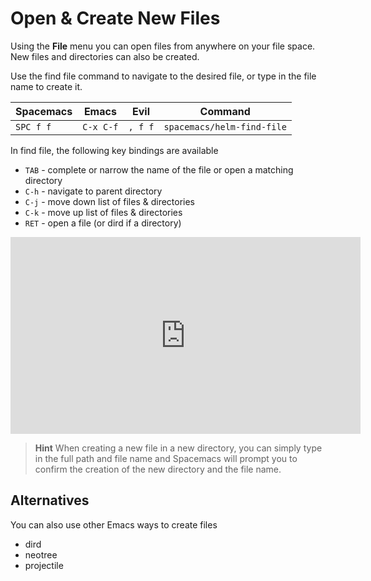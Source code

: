 # Open & Create New Files

Using the **File** menu you can open files from anywhere on your file space.  New files and directories can also be created.

Use the find file command to navigate to the desired file, or type in the file name to create it.


| Spacemacs | Emacs     | Evil    | Command                    |
|-----------|-----------|---------|----------------------------|
| `SPC f f` | `C-x C-f` | `, f f` | `spacemacs/helm-find-file` |

In find file, the following key bindings are available

* `TAB` - complete or narrow the name of the file or open a matching directory
* `C-h` - navigate to parent directory
* `C-j` - move down list of files & directories
* `C-k` - move up list of files & directories
* `RET` - open a file (or dird if a directory)

<p align="center">
<iframe width="560" height="315" src="https://www.youtube.com/embed/oOzzkUjtgZc" frameborder="0" allowfullscreen></iframe>
</p>

> **Hint** When creating a new file in a new directory, you can simply type in the full path and file name and Spacemacs will prompt you to confirm the creation of the new directory and the file name.


## Alternatives

You can also use other Emacs ways to create files

* dird
* neotree
* projectile
